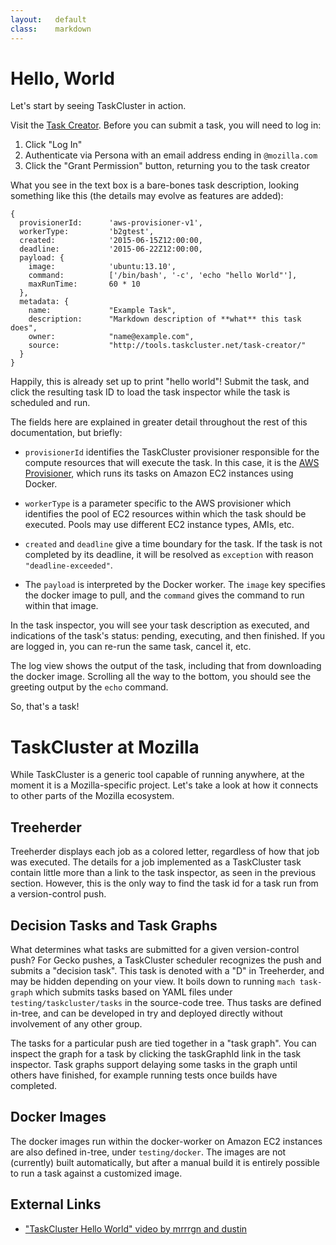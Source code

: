 ```yaml
---
layout:   default
class:    markdown
---
```


Hello, World
============

Let's start by seeing TaskCluster in action.

Visit the [Task Creator](https://tools.taskcluster/task-creator).
Before you can submit a task, you will need to log in:

 1. Click "Log In"
 1. Authenticate via Persona with an email address ending in `@mozilla.com`
 1. Click the "Grant Permission" button, returning you to the task creator

What you see in the text box is a bare-bones task description, looking something like this (the details may evolve as features are added):

    { 
      provisionerId:      'aws-provisioner-v1',
      workerType:         'b2gtest',
      created:            '2015-06-15Z12:00:00,
      deadline:           '2015-06-22Z12:00:00,
      payload: {
        image:            'ubuntu:13.10',
        command:          ['/bin/bash', '-c', 'echo "hello World"'],
        maxRunTime:       60 * 10
      },  
      metadata: {
        name:             "Example Task",
        description:      "Markdown description of **what** this task does",
        owner:            "name@example.com",
        source:           "http://tools.taskcluster.net/task-creator/"
      }
    }

Happily, this is already set up to print "hello world"!
Submit the task, and click the resulting task ID to load the task inspector while the task is scheduled and run.

The fields here are explained in greater detail throughout the rest of this documentation, but briefly:

 * `provisionerId` identifies the TaskCluster provisioner responsible for the compute resources that will execute the task.
   In this case, it is the [AWS Provisioner](/services/aws-provisioner/), which runs its tasks on Amazon EC2 instances using Docker.
 * `workerType` is a parameter specific to the AWS provisioner which identifies the pool of EC2 resources within which the task should be executed.
   Pools may use different EC2 instance types, AMIs, etc.

 * `created` and `deadline` give a time boundary for the task.
   If the task is not completed by its deadline, it will be resolved as `exception` with reason `"deadline-exceeded"`.

 * The `payload` is interpreted by the Docker worker.
   The `image` key specifies the docker image to pull, and the `command` gives the command to run within that image.

In the task inspector, you will see your task description as executed, and indications of the task's status: pending, executing, and then finished.
If you are logged in, you can re-run the same task, cancel it, etc.

The log view shows the output of the task, including that from downloading the docker image.
Scrolling all the way to the bottom, you should see the greeting output by the `echo` command.

So, that's a task!

TaskCluster at Mozilla
======================

While TaskCluster is a generic tool capable of running anywhere, at the moment it is a Mozilla-specific project.
Let's take a look at how it connects to other parts of the Mozilla ecosystem.

Treeherder
----------

Treeherder displays each job as a colored letter, regardless of how that job was executed.
The details for a job implemented as a TaskCluster task contain little more than a link to the task inspector, as seen in the previous section.
However, this is the only way to find the task id for a task run from a version-control push.

Decision Tasks and Task Graphs
------------------------------

What determines what tasks are submitted for a given version-control push?
For Gecko pushes, a TaskCluster scheduler recognizes the push and submits a "decision task".
This task is denoted with a "D" in Treeherder, and may be hidden depending on your view.
It boils down to running `mach task-graph` which submits tasks based on YAML files under `testing/taskcluster/tasks` in the source-code tree.
Thus tasks are defined in-tree, and can be developed in try and deployed directly without involvement of any other group.

The tasks for a particular push are tied together in a "task graph".
You can inspect the graph for a task by clicking the taskGraphId link in the task inspector.
Task graphs support delaying some tasks in the graph until others have finished, for example running tests once builds have completed.

Docker Images
-------------

The docker images run within the docker-worker on Amazon EC2 instances are also defined in-tree, under `testing/docker`.
The images are not (currently) built automatically, but after a manual build it is entirely possible to run a task against a customized image.

External Links
--------------
 * ["TaskCluster Hello World" video by mrrrgn and dustin](https://vreplay.mozilla.com/replay/showRecordingExternal.html?key=7AvN2iczQYcI3lY)
